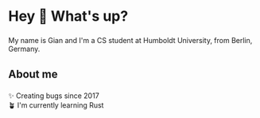 <!-- Created with: https://profile-readme-generator.com/ -->

<h1 align="left">Hey 👋 What's up?</h1>

###

<p align="left">My name is Gian and I'm a CS student at Humboldt University, from Berlin, Germany.</p>

###

<h2 align="left">About me</h2>

###

<p align="left">✨ Creating bugs since 2017<br>🪴 I'm currently learning Rust</p>

###
